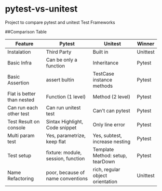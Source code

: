 # pytest-vs-unitest
Project to compare pytest and unitest Test Frameworks

##Comparison Table

| Feature                    | Pytest                             | Unitest                          | Winner   |
|----------------------------|------------------------------------|----------------------------------|----------|
| Instalation                | Third Party                        | Built in                         | Unittest |
| Basic Infra                | Can be only a function             | Inheritance                      | Pytest   |
| Basic Assertion            | assert bultin                      | TestCase instance methods        | Pytest   |
| Flat is better than nested | Function (1 level)                 | Method (2 level)                 | Pytest   |
| Can run each other test    | Can run unitest test               | Can't can pytest                 | Pytest   |
| Test Result on console     | Sintax Highlight, Code snippet     | Only line error                  | Pytest   |
| Multi param test           | Yes, parametrize, keep flat        | Yes, subtest, increase nesting   | Pytest   |
| Test setup                 | fixture: module, session, function | Template Method: setup, tearDown | Pytest   |
| Name Refactoring           | poor, because of name conventions  | rich, regular object orientation | Unittest |
